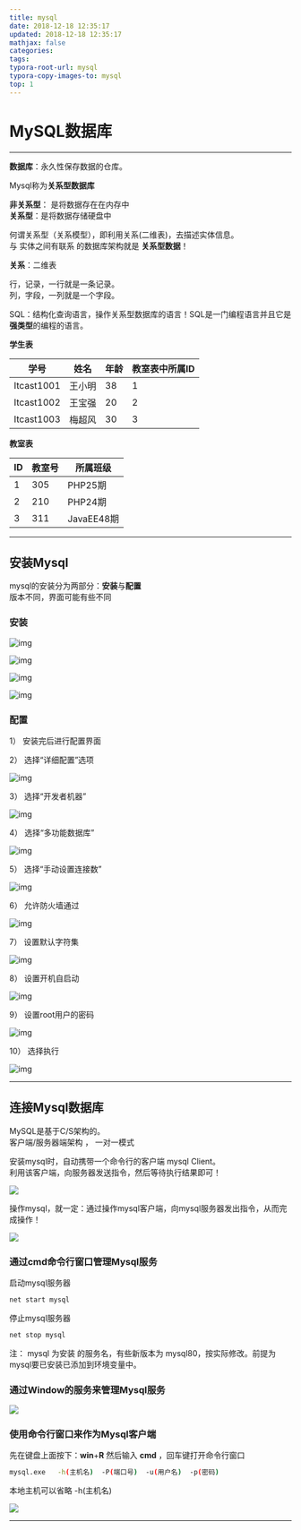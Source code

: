 ```yaml
---
title: mysql
date: 2018-12-18 12:35:17
updated: 2018-12-18 12:35:17 
mathjax: false
categories: 
tags:
typora-root-url: mysql
typora-copy-images-to: mysql
top: 1
---
```



# MySQL数据库



----

**数据库**：永久性保存数据的仓库。



Mysql称为**关系型数据库** 

**非关系型**： 是将数据存在在内存中   
**关系型**：是将数据存储硬盘中



何谓关系型（关系模型），即利用关系(二维表)，去描述实体信息。    
与 实体之间有联系 的数据库架构就是 **关系型数据**！

 

**关系**：二维表

行，记录，一行就是一条记录。   
列，字段，一列就是一个字段。

SQL：结构化查询语言，操作关系型数据库的语言！SQL是一门编程语言并且它是**强类型**的编程的语言。

**学生表**

| **学号**   | **姓名** | **年龄** | **教室表中所属ID** |
| ---------- | -------- | -------- | ------------------ |
| Itcast1001 | 王小明   | 38       | 1                  |
| Itcast1002 | 王宝强   | 20       | 2                  |
| Itcast1003 | 梅超风   | 30       | 3                  |

 

**教室表**

| ID   | 教室号 | 所属班级   |
| ---- | ------ | ---------- |
| 1    | 305    | PHP25期    |
| 2    | 210    | PHP24期    |
| 3    | 311    | JavaEE48期 |

----



## 安装Mysql

mysql的安装分为两部分：**安装**与**配置**     
版本不同，界面可能有些不同

### 安装

![img](clip_image001.png) 

![img](clip_image001-1529568600124.png) 

![img](clip_image001-1529568622911.png) 

![img](clip_image001-1529568642067.png) 



### 配置

1）  安装完后进行配置界面

 

2）  选择“详细配置”选项

![img](clip_image001-1529568922307.png)

 

3）  选择“开发者机器”

![img](clip_image002.png)

4）  选择“多功能数据库”

![img](clip_image003.png)

 

5）  选择“手动设置连接数”

![img](clip_image004.png)

 

6）  允许防火墙通过

![img](clip_image005.png)

 

7）  设置默认字符集

![img](clip_image006.png)

 

8）  设置开机自启动

![img](clip_image007.png)

 

 

9）  设置root用户的密码

![img](clip_image008.png)

 

10）              选择执行

![img](clip_image009.png)



----



## 连接Mysql数据库 

MySQL是基于C/S架构的。   
客户端/服务器端架构 ，   一对一模式 



安装mysql时，自动携带一个命令行的客户端 mysql Client。   
利用该客户端，向服务器发送指令，然后等待执行结果即可！

![](mysql_client.png)



操作mysql，就一定：通过操作mysql客户端，向mysql服务器发出指令，从而完成操作！

![](procedure.png)





### 通过cmd命令行窗口管理Mysql服务



启动mysql服务器

```bash
net start mysql 
```

停止mysql服务器 

```bash
net stop mysql 
```

注： mysql 为安装 的服务名，有些新版本为 mysql80，按实际修改。前提为mysql要已安装已添加到环境变量中。



### 通过Window的服务来管理Mysql服务 

![](win_service_manage.png)



### 使用命令行窗口来作为Mysql客户端

先在键盘上面按下：**win**+**R**  然后输入 **cmd** ，回车键打开命令行窗口

```bash
mysql.exe   -h(主机名)  -P(端口号)  -u(用户名)  -p(密码)
```

本地主机可以省略 -h(主机名) 

![](cmd_mysql_client.png)

----

